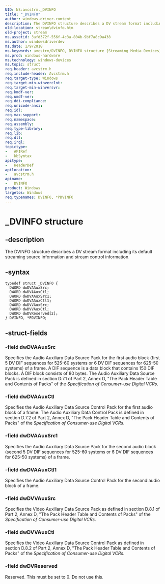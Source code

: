 ```yaml
---
UID: NS:avcstrm._DVINFO
title: "_DVINFO"
author: windows-driver-content
description: The DVINFO structure describes a DV stream format including its default streaming source information and stream control information.
old-location: stream\dvinfo.htm
old-project: stream
ms.assetid: 3afd372f-556f-4c3a-804b-9bf7a8c9a438
ms.author: windowsdriverdev
ms.date: 1/9/2018
ms.keywords: avcstrm/DVINFO, DVINFO structure [Streaming Media Devices], avcsref_9e5ce103-400a-4cfd-b160-5eb99906a80d.xml, avcstrm/PDVINFO, stream.dvinfo, _DVINFO, PDVINFO structure pointer [Streaming Media Devices], DVINFO, PDVINFO, *PDVINFO
ms.prod: windows-hardware
ms.technology: windows-devices
ms.topic: struct
req.header: avcstrm.h
req.include-header: Avcstrm.h
req.target-type: Windows
req.target-min-winverclnt: 
req.target-min-winversvr: 
req.kmdf-ver: 
req.umdf-ver: 
req.ddi-compliance: 
req.unicode-ansi: 
req.idl: 
req.max-support: 
req.namespace: 
req.assembly: 
req.type-library: 
req.lib: 
req.dll: 
req.irql: 
topictype:
-	APIRef
-	kbSyntax
apitype:
-	HeaderDef
apilocation:
-	avcstrm.h
apiname:
-	DVINFO
product: Windows
targetos: Windows
req.typenames: DVINFO, *PDVINFO
---
```


# _DVINFO structure


## -description


The DVINFO structure describes a DV stream format including its default streaming source information and stream control information.


## -syntax


````
typedef struct _DVINFO {
  DWORD dwDVAAuxSrc;
  DWORD dwDVAAuxCtl;
  DWORD dwDVAAuxSrc1;
  DWORD dwDVAAuxCtl1;
  DWORD dwDVVAuxSrc;
  DWORD dwDVVAuxCtl;
  DWORD dwDVReserved[2];
} DVINFO, *PDVINFO;
````


## -struct-fields




### -field dwDVAAuxSrc

Specifies the Audio Auxiliary Data Source Pack for the first audio block (first 5 DV DIF sequences for 525-60 systems or 6 DV DIF sequences for 625-50 systems) of a frame. A DIF sequence is a data block that contains 150 DIF blocks. A DIF block consists of 80 bytes. The Audio Auxiliary Data Source Pack is defined in section D.7.1 of Part 2, Annex D, "The Pack Header Table and Contents of Packs" of the <i>Specification of Consumer-use Digital VCRs</i>.


### -field dwDVAAuxCtl

Specifies the Audio Auxiliary Data Source Control Pack for the first audio block of a frame. The Audio Auxiliary Data Control Pack is defined in section D.7.2 of Part 2, Annex D, "The Pack Header Table and Contents of Packs" of the <i>Specification of Consumer-use Digital VCRs</i>.


### -field dwDVAAuxSrc1

Specifies the Audio Auxiliary Data Source Pack for the second audio block (second 5 DV DIF sequences for 525-60 systems or 6 DV DIF sequences for 625-50 systems) of a frame.


### -field dwDVAAuxCtl1

Specifies the Audio Auxiliary Data Source Control Pack for the second audio block of a frame.


### -field dwDVVAuxSrc

Specifies the Video Auxiliary Data Source Pack as defined in section D.8.1 of Part 2, Annex D, "The Pack Header Table and Contents of Packs" of the <i>Specification of Consumer-use Digital VCRs</i>.


### -field dwDVVAuxCtl

Specifies the Video Auxiliary Data Source Control Pack as defined in section D.8.2 of Part 2, Annex D, "The Pack Header Table and Contents of Packs" of the <i>Specification of Consumer-use Digital VCRs</i>. 


### -field dwDVReserved

Reserved. This must be set to 0. Do not use this.

